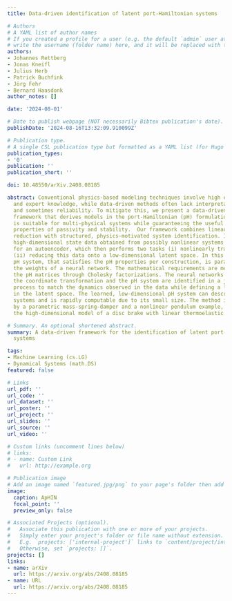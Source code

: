```yaml
---
title: Data-driven identification of latent port-Hamiltonian systems

# Authors
# A YAML list of author names
# If you created a profile for a user (e.g. the default `admin` user at `content/authors/admin/`), 
# write the username (folder name) here, and it will be replaced with their full name and linked to their profile.
authors:
- Johannes Rettberg
- Jonas Kneifl
- Julius Herb
- Patrick Buchfink
- Jörg Fehr
- Bernard Haasdonk
author_notes: []

date: '2024-08-01'

# Date to publish webpage (NOT necessarily Bibtex publication's date).
publishDate: '2024-08-16T13:32:09.910099Z'

# Publication type.
# A single CSL publication type but formatted as a YAML list (for Hugo requirements).
publication_types:
- '0'
publication: ''
publication_short: ''

doi: 10.48550/arXiv.2408.08185

abstract: Conventional physics-based modeling techniques involve high effort, e.g.,~time
  and expert knowledge, while data-driven methods often lack interpretability, structure,
  and sometimes reliability. To mitigate this, we present a data-driven system identification
  framework that derives models in the port-Hamiltonian (pH) formulation. This formulation
  is suitable for multi-physical systems while guaranteeing the useful system theoretical
  properties of passivity and stability.  Our framework combines linear and nonlinear
  reduction with structured, physics-motivated system identification. In this process,
  high-dimensional state data obtained from possibly nonlinear systems serves as input
  for an autoencoder, which then performs two tasks (i) nonlinearly transforming and
  (ii) reducing this data onto a low-dimensional latent space. In this space, a linear
  pH system, that satisfies the pH properties per construction, is parameterized by
  the weights of a neural network. The mathematical requirements are met by defining
  the pH matrices through Cholesky factorizations. The neural networks that define
  the coordinate transformation and the pH system are identified in a joint optimization
  process to match the dynamics observed in the data while defining a linear pH system
  in the latent space. The learned, low-dimensional pH system can describe even nonlinear
  systems and is rapidly computable due to its small size. The method is exemplified
  by a parametric mass-spring-damper and a nonlinear pendulum example, as well as
  the high-dimensional model of a disc brake with linear thermoelastic behavior.

# Summary. An optional shortened abstract.
summary: A data-driven framework for the identification of latent port-Hamiltonian
  systems

tags:
- Machine Learning (cs.LG)
- Dynamical Systems (math.DS)
featured: false

# Links
url_pdf: ''
url_code: ''
url_dataset: ''
url_poster: ''
url_project: ''
url_slides: ''
url_source: ''
url_video: ''

# Custom links (uncomment lines below)
# links:
# - name: Custom Link
#   url: http://example.org

# Publication image
# Add an image named `featured.jpg/png` to your page's folder then add a caption below.
image:
  caption: ApHIN
  focal_point: ''
  preview_only: false

# Associated Projects (optional).
#   Associate this publication with one or more of your projects.
#   Simply enter your project's folder or file name without extension.
#   E.g. `projects: ['internal-project']` links to `content/project/internal-project/index.md`.
#   Otherwise, set `projects: []`.
projects: []
links:
- name: arXiv
  url: https://arxiv.org/abs/2408.08185
- name: URL
  url: https://arxiv.org/abs/2408.08185
---
```


